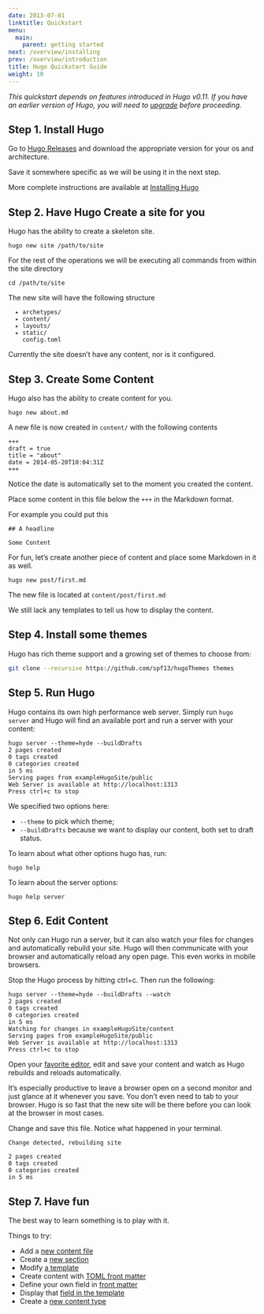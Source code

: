 ```yaml
---
date: 2013-07-01
linktitle: Quickstart
menu:
  main:
    parent: getting started
next: /overview/installing
prev: /overview/introduction
title: Hugo Quickstart Guide
weight: 10
---
```


_This quickstart depends on features introduced in Hugo v0.11. If you
have an earlier version of Hugo, you will need to [upgrade](/overview/installing/) before
proceeding._

## Step 1. Install Hugo

Go to [Hugo Releases](https://github.com/spf13/hugo/releases) and download the
appropriate version for your os and architecture.

Save it somewhere specific as we will be using it in the next step.

More complete instructions are available at [Installing Hugo](/overview/installing/)

## Step 2. Have Hugo Create a site for you

Hugo has the ability to create a skeleton site.

    hugo new site /path/to/site

For the rest of the operations we will be executing all commands from within the site directory

    cd /path/to/site

The new site will have the following structure

      ▸ archetypes/
      ▸ content/
      ▸ layouts/
      ▸ static/
        config.toml

Currently the site doesn’t have any content, nor is it configured.

## Step 3. Create Some Content

Hugo also has the ability to create content for you.

    hugo new about.md

A new file is now created in `content/` with the following contents

    +++
    draft = true
    title = "about"
    date = 2014-05-20T10:04:31Z
    +++

Notice the date is automatically set to the moment you created the content.

Place some content in this file below the `+++` in the Markdown format.

For example you could put this

    ## A headline

    Some Content

For fun, let’s create another piece of content and place some Markdown in it as well.

    hugo new post/first.md

The new file is located at `content/post/first.md`

We still lack any templates to tell us how to display the content.

## Step 4. Install some themes

Hugo has rich theme support and a growing set of themes to choose from:

```bash
git clone --recursive https://github.com/spf13/hugoThemes themes
```

## Step 5. Run Hugo

Hugo contains its own high performance web server. Simply run `hugo
server` and Hugo will find an available port and run a server with
your content:

    hugo server --theme=hyde --buildDrafts
    2 pages created
    0 tags created
    0 categories created
    in 5 ms
    Serving pages from exampleHugoSite/public
    Web Server is available at http://localhost:1313
    Press ctrl+c to stop

We specified two options here:

 * `--theme` to pick which theme;
 * `--buildDrafts` because we want to display our content, both set to draft status.

To learn about what other options hugo has, run:

    hugo help

To learn about the server options:

    hugo help server

## Step 6. Edit Content

Not only can Hugo run a server, but it can also watch your files for
changes and automatically rebuild your site. Hugo will then
communicate with your browser and automatically reload any open page.
This even works in mobile browsers.

Stop the Hugo process by hitting ctrl+c. Then run the following:

    hugo server --theme=hyde --buildDrafts --watch
    2 pages created
    0 tags created
    0 categories created
    in 5 ms
    Watching for changes in exampleHugoSite/content
    Serving pages from exampleHugoSite/public
    Web Server is available at http://localhost:1313
    Press ctrl+c to stop

Open your [favorite editor](http://vim.spf13.com), edit and save your content and watch as Hugo rebuilds and reloads automatically.

It’s especially productive to leave a browser open on a second monitor
and just glance at it whenever you save. You don’t even need to tab to
your browser. Hugo is so fast that the new site will be there before
you can look at the browser in most cases.

Change and save this file. Notice what happened in your terminal.

    Change detected, rebuilding site

    2 pages created
    0 tags created
    0 categories created
    in 5 ms

## Step 7. Have fun

The best way to learn something is to play with it.

Things to try:

 * Add a [new content file](/content/organization/)
 * Create a [new section](/content/sections/)
 * Modify [a template](/layout/templates/)
 * Create content with [TOML front matter](/content/front-matter/)
 * Define your own field in [front matter](/content/front-matter/)
 * Display that [field in the template](/layout/variables/)
 * Create a [new content type](/content/types/)
